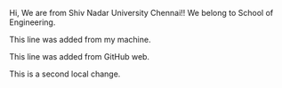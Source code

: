 Hi, We are from Shiv Nadar University Chennai!!
We belong to School of Engineering.



This line was added from my machine.

This line was added from GitHub web.






This is a second local change.



